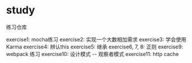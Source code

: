 # study
练习仓库

exercise1: mocha练习
exercise2: 实现一个大数相加需求
exercise3: 学会使用Karma
exercise4: 辨认this
exercise5: 继承
exercise6, 7, 8: 正则
exercise9: webpack 练习
exercise10: 设计模式 -- 观察者模式
exercise11: http cache
